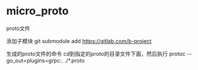 # micro_proto
proto文件



添加子模块
git submodule add https://gitlab.com/b-project



生成的proto文件的命令  cd到指定的proto的目录文件下面，然后执行
protoc --go_out=plugins=grpc:. ./*.proto 

